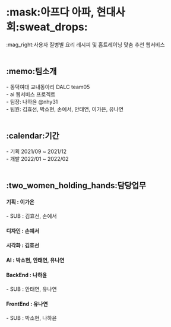 <h1>:mask:아프다 아파, 현대사회:sweat_drops:</h1>
:mag_right:사용자 질병별 요리 레시피 및 홈트레이닝 맞춤 추천 웹서비스 <br>

<br>
<h2>:memo:팀소개</h2>
- 동덕여대 교내동아리 DALC team05 <br>
- ai 웹서비스 프로젝트 <br>
- 팀장: 나하윤 @nhy31 <br>
- 팀원: 김효선, 박소현, 손예서, 안태연, 이가은, 유나연 <br>

<br>
<h2>:calendar:기간</h2>
- 기획 2021/09 ~ 2021/12 <br>
- 개발 2022/01 ~ 2022/02 <br>

<br>
<h2>:two_women_holding_hands:담당업무</h2>
<h4> 기획 : 이가은 </h4>
- SUB : 김효선, 손예서 <br>
<h4> 디자인 : 손예서 </h4>
<h4> 시각화 : 김효선 </h4>
<h4> AI : 박소현, 안태연, 유나연 </h4>
<h4> BackEnd : 나하윤 </h4>
- SUB : 안태연, 유나연 <br>
<h4> FrontEnd : 유나연 </h4>
- SUB : 박소현, 나하윤 <br>


